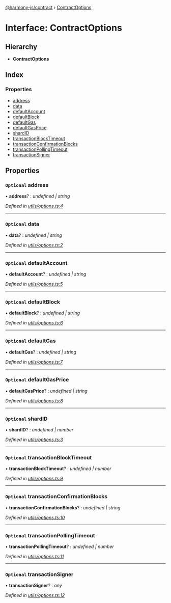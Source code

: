 [@harmony-js/contract](../globals.md) › [ContractOptions](contractoptions.md)

# Interface: ContractOptions

## Hierarchy

* **ContractOptions**

## Index

### Properties

* [address](contractoptions.md#optional-address)
* [data](contractoptions.md#optional-data)
* [defaultAccount](contractoptions.md#optional-defaultaccount)
* [defaultBlock](contractoptions.md#optional-defaultblock)
* [defaultGas](contractoptions.md#optional-defaultgas)
* [defaultGasPrice](contractoptions.md#optional-defaultgasprice)
* [shardID](contractoptions.md#optional-shardid)
* [transactionBlockTimeout](contractoptions.md#optional-transactionblocktimeout)
* [transactionConfirmationBlocks](contractoptions.md#optional-transactionconfirmationblocks)
* [transactionPollingTimeout](contractoptions.md#optional-transactionpollingtimeout)
* [transactionSigner](contractoptions.md#optional-transactionsigner)

## Properties

### `Optional` address

• **address**? : *undefined | string*

*Defined in [utils/options.ts:4](https://github.com/FireStack-Lab/Harmony-sdk-core/blob/ad01043/packages/harmony-contract/src/utils/options.ts#L4)*

___

### `Optional` data

• **data**? : *undefined | string*

*Defined in [utils/options.ts:2](https://github.com/FireStack-Lab/Harmony-sdk-core/blob/ad01043/packages/harmony-contract/src/utils/options.ts#L2)*

___

### `Optional` defaultAccount

• **defaultAccount**? : *undefined | string*

*Defined in [utils/options.ts:5](https://github.com/FireStack-Lab/Harmony-sdk-core/blob/ad01043/packages/harmony-contract/src/utils/options.ts#L5)*

___

### `Optional` defaultBlock

• **defaultBlock**? : *undefined | string*

*Defined in [utils/options.ts:6](https://github.com/FireStack-Lab/Harmony-sdk-core/blob/ad01043/packages/harmony-contract/src/utils/options.ts#L6)*

___

### `Optional` defaultGas

• **defaultGas**? : *undefined | string*

*Defined in [utils/options.ts:7](https://github.com/FireStack-Lab/Harmony-sdk-core/blob/ad01043/packages/harmony-contract/src/utils/options.ts#L7)*

___

### `Optional` defaultGasPrice

• **defaultGasPrice**? : *undefined | string*

*Defined in [utils/options.ts:8](https://github.com/FireStack-Lab/Harmony-sdk-core/blob/ad01043/packages/harmony-contract/src/utils/options.ts#L8)*

___

### `Optional` shardID

• **shardID**? : *undefined | number*

*Defined in [utils/options.ts:3](https://github.com/FireStack-Lab/Harmony-sdk-core/blob/ad01043/packages/harmony-contract/src/utils/options.ts#L3)*

___

### `Optional` transactionBlockTimeout

• **transactionBlockTimeout**? : *undefined | number*

*Defined in [utils/options.ts:9](https://github.com/FireStack-Lab/Harmony-sdk-core/blob/ad01043/packages/harmony-contract/src/utils/options.ts#L9)*

___

### `Optional` transactionConfirmationBlocks

• **transactionConfirmationBlocks**? : *undefined | string*

*Defined in [utils/options.ts:10](https://github.com/FireStack-Lab/Harmony-sdk-core/blob/ad01043/packages/harmony-contract/src/utils/options.ts#L10)*

___

### `Optional` transactionPollingTimeout

• **transactionPollingTimeout**? : *undefined | number*

*Defined in [utils/options.ts:11](https://github.com/FireStack-Lab/Harmony-sdk-core/blob/ad01043/packages/harmony-contract/src/utils/options.ts#L11)*

___

### `Optional` transactionSigner

• **transactionSigner**? : *any*

*Defined in [utils/options.ts:12](https://github.com/FireStack-Lab/Harmony-sdk-core/blob/ad01043/packages/harmony-contract/src/utils/options.ts#L12)*
